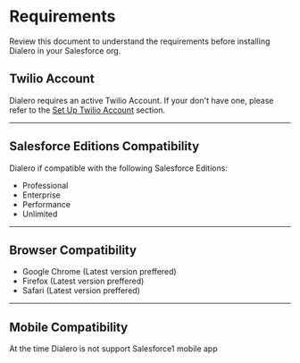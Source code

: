 # Requirements

Review this document to understand the requirements before installing Dialero in your Salesforce org.

## Twilio Account

Dialero requires an active Twilio Account. If your don't have one, please refer to the [Set Up Twilio Account](dialero_softphone_setup_twilio.html) section.

---

## Salesforce Editions Compatibility

Dialero if compatible with the following Salesforce Editions:

- Professional
- Enterprise
- Performance
- Unlimited

---

## Browser Compatibility

- Google Chrome (Latest version preffered)
- Firefox (Latest version preffered)
- Safari (Latest version preffered)

---

## Mobile Compatibility

At the time Dialero is not support Salesforce1 mobile app
